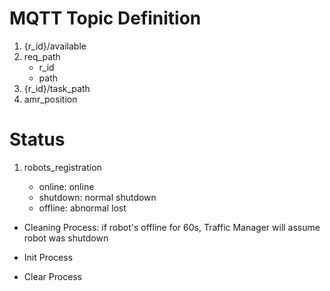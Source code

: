 # MQTT Topic Definition
1. {r_id}/available
2. req_path
    - r_id
    - path
3. {r_id}/task_path
4. amr_position



# Status
1. robots_registration

    - online: online
    - shutdown: normal shutdown
    - offline: abnormal lost

- Cleaning Process: if robot's offline for 60s, Traffic Manager
will assume robot was shutdown

- Init Process
- Clear Process
